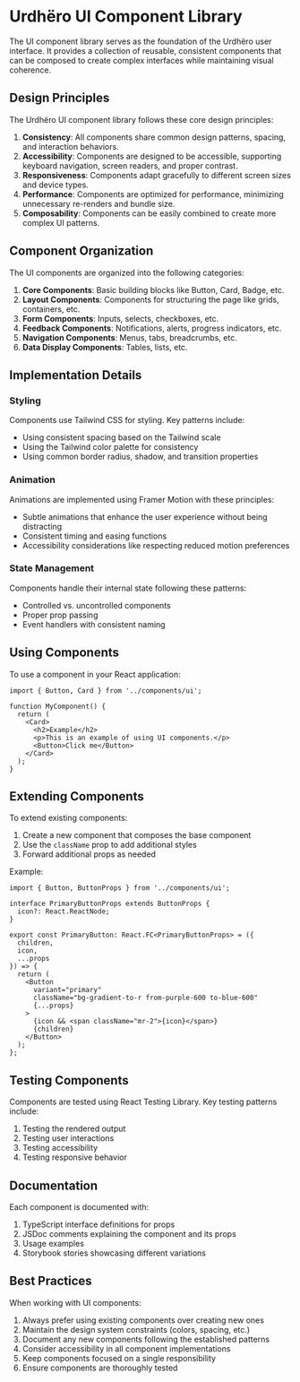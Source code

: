 # Urdhëro UI Component Library

The UI component library serves as the foundation of the Urdhëro user interface. It provides a collection of reusable, consistent components that can be composed to create complex interfaces while maintaining visual coherence.

## Design Principles

The Urdhëro UI component library follows these core design principles:

1. **Consistency**: All components share common design patterns, spacing, and interaction behaviors.
2. **Accessibility**: Components are designed to be accessible, supporting keyboard navigation, screen readers, and proper contrast.
3. **Responsiveness**: Components adapt gracefully to different screen sizes and device types.
4. **Performance**: Components are optimized for performance, minimizing unnecessary re-renders and bundle size.
5. **Composability**: Components can be easily combined to create more complex UI patterns.

## Component Organization

The UI components are organized into the following categories:

1. **Core Components**: Basic building blocks like Button, Card, Badge, etc.
2. **Layout Components**: Components for structuring the page like grids, containers, etc.
3. **Form Components**: Inputs, selects, checkboxes, etc.
4. **Feedback Components**: Notifications, alerts, progress indicators, etc.
5. **Navigation Components**: Menus, tabs, breadcrumbs, etc.
6. **Data Display Components**: Tables, lists, etc.

## Implementation Details

### Styling

Components use Tailwind CSS for styling. Key patterns include:

- Using consistent spacing based on the Tailwind scale
- Using the Tailwind color palette for consistency
- Using common border radius, shadow, and transition properties

### Animation

Animations are implemented using Framer Motion with these principles:

- Subtle animations that enhance the user experience without being distracting
- Consistent timing and easing functions
- Accessibility considerations like respecting reduced motion preferences

### State Management

Components handle their internal state following these patterns:

- Controlled vs. uncontrolled components
- Proper prop passing
- Event handlers with consistent naming

## Using Components

To use a component in your React application:

```tsx
import { Button, Card } from '../components/ui';

function MyComponent() {
  return (
    <Card>
      <h2>Example</h2>
      <p>This is an example of using UI components.</p>
      <Button>Click me</Button>
    </Card>
  );
}
```

## Extending Components

To extend existing components:

1. Create a new component that composes the base component
2. Use the `className` prop to add additional styles
3. Forward additional props as needed

Example:

```tsx
import { Button, ButtonProps } from '../components/ui';

interface PrimaryButtonProps extends ButtonProps {
  icon?: React.ReactNode;
}

export const PrimaryButton: React.FC<PrimaryButtonProps> = ({ 
  children, 
  icon, 
  ...props 
}) => {
  return (
    <Button 
      variant="primary" 
      className="bg-gradient-to-r from-purple-600 to-blue-600"
      {...props}
    >
      {icon && <span className="mr-2">{icon}</span>}
      {children}
    </Button>
  );
};
```

## Testing Components

Components are tested using React Testing Library. Key testing patterns include:

1. Testing the rendered output
2. Testing user interactions
3. Testing accessibility
4. Testing responsive behavior

## Documentation

Each component is documented with:

1. TypeScript interface definitions for props
2. JSDoc comments explaining the component and its props
3. Usage examples
4. Storybook stories showcasing different variations

## Best Practices

When working with UI components:

1. Always prefer using existing components over creating new ones
2. Maintain the design system constraints (colors, spacing, etc.)
3. Document any new components following the established patterns
4. Consider accessibility in all component implementations
5. Keep components focused on a single responsibility
6. Ensure components are thoroughly tested